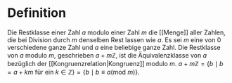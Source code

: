# Definition
Die Restklasse einer Zahl $a$ modulo einer Zahl $m$ die [[Menge]] aller Zahlen, die bei Division durch $m$ denselben Rest lassen wie $a$.
Es sei $m$ eine von $0$ verschiedene ganze Zahl und $a$ eine beliebige ganze Zahl. Die Restklasse von $a$ modulo $m$, geschrieben $a + m\mathbb Z$, ist die Äquivalenzklasse von $a$ bezüglich der [[Kongruenzrelation|Kongruenz]] modulo $m$. 
$a + m\mathbb Z = \{b \mid b = a + km$ für ein $k \in \mathbb Z\} = \{b\mid b \equiv a(\textrm{mod}\  m)\}$.
